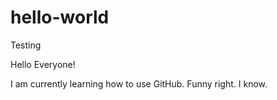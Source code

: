 # hello-world
Testing

Hello Everyone!

I am currently learning how to use GitHub. Funny right. I know.
